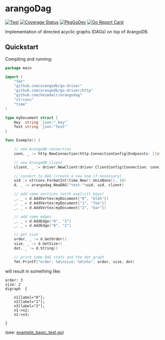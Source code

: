 # arangoDag


[![Test](https://github.com/heimdalr/arangodag/actions/workflows/test.yml/badge.svg)](https://github.com/heimdalr/arangodag/actions/workflows/test.yml)
[![Coverage Status](https://coveralls.io/repos/github/heimdalr/arangodag/badge.svg?branch=main)](https://coveralls.io/github/heimdalr/arangodag?branch=main)
[![PkgGoDev](https://pkg.go.dev/badge/github.com/heimdalr/arangodag)](https://pkg.go.dev/github.com/heimdalr/arangodag)
[![Go Report Card](https://goreportcard.com/badge/github.com/heimdalr/arangodag)](https://goreportcard.com/report/github.com/heimdalr/arangodag)

Implementation of directed acyclic graphs (DAGs) on top of ArangoDB.

## Quickstart

Compiling and running: 

``` go
package main

import (
	"fmt"
	"github.com/arangodb/go-driver"
	"github.com/arangodb/go-driver/http"
	"github.com/heimdalr/arangodag"
	"strconv"
	"time"
)

type myDocument struct {
	Key  string `json:"_key"`
	Text string `json:"text"`
}

func Example() {

	// new ArangoDB-connection
	conn, _ := http.NewConnection(http.ConnectionConfig{Endpoints: []string{"http://localhost:8529"}})

	// new ArangoDB client
	client, _ := driver.NewClient(driver.ClientConfig{Connection: conn})

	// connect to DAG (create a new one if necessary)
	uid := strconv.FormatInt(time.Now().UnixNano(), 10)
	d, _ := arangodag.NewDAG("test-"+uid, uid, client)

	// add some vertices (with explicit keys)
	_, _ = d.AddVertex(myDocument{"0", "blah"})
	_, _ = d.AddVertex(myDocument{"1", "foo"})
	_, _ = d.AddVertex(myDocument{"2", "bar"})

	// add some edges
	_, _ = d.AddEdge("0", "1")
	_, _ = d.AddEdge("0", "2")

	// get size
	order, _ := d.GetOrder()
	size, _ := d.GetSize()
	dot, _ := d.String()

	// print some DAG stats and the dot graph
	fmt.Printf("order: %d\nsize: %d\n%s", order, size, dot)
```

will result in something like:

```
order: 3
size: 2
digraph  {
	
	n1[label="0"];
	n2[label="1"];
	n3[label="2"];
	n1->n2;
	n1->n3;
	
}
```

(see: [example_basic_test.go](example_basic_test.go))